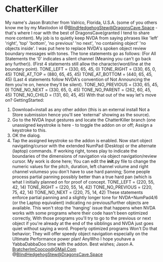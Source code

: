# ChatterKiller
My name's Jason Bratcher from Valrico, Florida, U.S.A.
(some of you others know me by my Mastodon id @BlindHedgehogStew@DragonsCave.Space -
that's where I roar with the best of DragonsCave(granted I tend to share more content).
My job is to quietly keep NVDA from saying phrases like
'left' 'right',
'top' 'bottom',
'no previous' 'no next',
'no containing object' 'no objects inside'.
I was put here to replace NVDA's spoken object review boundary messages with tones.
The tone statements go as follows:
(For All Statements the '0' indicates a silent channel
(Meaning you can't go back any further)).
(First 4 statements still  allow the character/word/line at the boundary point).
TONE_LEFT = (330, 65, 45, 0)
TONE_RIGHT = (330, 65, 0, 45)
TONE_AT_TOP = (880, 65, 45, 45)
TONE_AT_BOTTOM = (440, 65, 45, 45)
(Last 4 statements follow NVDA's convention of Not Announcing the item you're on, hence they'll be silent).
TONE_NO_PREVIOUS = (330, 65, 45, 0)
TONE_NO_NEXT = (330, 65, 0, 45)
TONE_NO_PARENT = (262, 60, 45, 45)
TONE_NO_CHILD = (131, 60, 45, 45)
With that out of the way let's move on?
GettingStarted:
1. Download+install as any other addon (this is an external install Not a Store submission
hence you'll see 'external' showing as the source).
2. Go to the NVDA Input gestures and locate the ChatterKiller branch
(one unassigned keystroke is here - to toggle the addon on or off;
Assign a keystroke to this.
3. OK the dialog.
4. Tap the assigned keystroke so the addon is enabled.
Now start object navigating/cursor with the extended NumPad (Desktop) or the alternate (laptop) commands.
If working right, tones play to indicate the boundaries of the dimensions of navigation via object navigation/review cursor.
My work is done here;
You can edit the __init__.py file to change the numeric values for the pitch, duration, left channel volume and right channel volumeso you don't have to use hard panning;
Some people process partial panning possibly better than a true hard pan (which is what I initially planned on for proof of concept.
TONE_LEFT = (220, 55, 42, 14)
TONE_RIGHT = (220, 55, 14, 42)
TONE_NO_PREVIOUS = (220, 75, 42, 14)
TONE_NO_NEXT = (220, 75, 14, 42)
These statements enforce partial panning and a slightly longer tone for NVDA+NumPad4/6 (or the Laptop equivalent) indicating no previous/further objects are available.
This won't stop the 'hanging' issue that happens when NVDA works with some programs where their code hasn't been optimized correctly,
With those programs you'll try to go to the previous or next object if you're already at the end of the sibblings and NVDA just goes quiet without saying a word.
Properly optimized programs Won't Do that behavior;
They will offer speedy object navigation especially on the Ultimate Performance power plan!
AnyWho I hope youhave a YabbaDabbaDoo time with the addon.
Best wishes;
Jason A. BratcherImCoocoo@GMail.Com
@BlindHedgehogStew@DragonsCave.Space